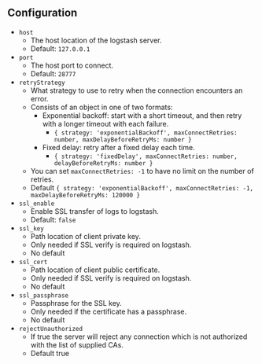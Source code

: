 ## Configuration

* `host`
  * The host location of the logstash server.
  * Default: `127.0.0.1`
* `port`
  * The host port to connect.
  * Default: `28777`
* `retryStrategy`
  * What strategy to use to retry when the connection encounters an error.
  * Consists of an object in one of two formats:
    * Exponential backoff: start with a short timeout, and then retry with a longer timeout with each failure.
      * `{ strategy: 'exponentialBackoff', maxConnectRetries: number, maxDelayBeforeRetryMs: number }`
    * Fixed delay: retry after a fixed delay each time.
      * `{ strategy: 'fixedDelay', maxConnectRetries: number, delayBeforeRetryMs: number }`
  * You can set `maxConnectRetries: -1` to have no limit on the number of retries.
  * Default `{ strategy: 'exponentialBackoff', maxConnectRetries: -1, maxDelayBeforeRetryMs: 120000 }`
* `ssl_enable`
  * Enable SSL transfer of logs to logstash.
  * Default: `false`
* `ssl_key`
  * Path location of client private key.
  * Only needed if SSL verify is required on logstash.
  * No default
* `ssl_cert`
  * Path location of client public certificate.
  * Only needed if SSL verify is required on logstash.
  * No default
* `ssl_passphrase`
  * Passphrase for the SSL key.
  * Only needed if the certificate has a passphrase.
  * No default
* `rejectUnauthorized`
  * If true the server will reject any connection which is not authorized with the list of supplied CAs.
  * Default true
